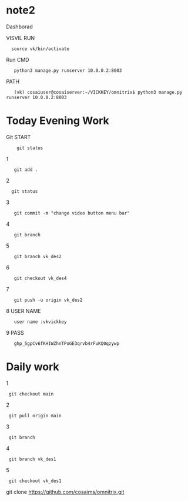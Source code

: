 # note2
Dashborad



VISVIL RUN
      
      source vk/bin/activate
       
Run CMD       
       
       python3 manage.py runserver 10.0.0.2:8003


PATH

       (vk) cosaiuser@cosaiserver:~/VICKKEY/omnitrix$ python3 manage.py runserver 10.0.0.2:8003



# Today Evening Work


Git START

    
        git status
1
       
       git add .
2
      
      git status
3

       git commit -m "change video button menu bar"
4       

       git branch
5       

       git branch vk_des2   
6       

       git checkout vk_des4
7

       git push -u origin vk_des2
8 USER NAME

       user name :vkvickkey  
9 PASS      

       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


# Daily work

1
     
     git checkout main
2
      
     git pull origin main
3

     git branch
4

     git branch vk_des1
5

     git checkout vk_des1

git clone https://github.com/cosaims/omnitrix.git
